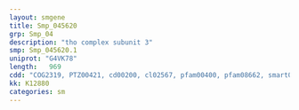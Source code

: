 ```yaml
---
layout: smgene
title: Smp_045620
grp: Smp_04
description: "tho complex subunit 3"
smp: Smp_045620.1
uniprot: "G4VK78"
length:   969
cdd: "COG2319, PTZ00421, cd00200, cl02567, pfam00400, pfam08662, smart00320"
kk: K12880
categories: sm
---
```

